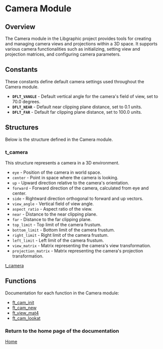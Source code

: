 # Camera Module

## Overview
The Camera module in the Libgraphic project provides tools for creating and managing camera views and projections within a 3D space. It supports various camera functionalities such as initializing, setting view and projection matrices, and configuring camera parameters.

## Constants
These constants define default camera settings used throughout the Camera module.

- **`DFLT_VANGLE`** - Default vertical angle for the camera's field of view, set to 70.0 degrees.
- **`DFLT_NEAR`** - Default near clipping plane distance, set to 0.1 units.
- **`DFLT_FAR`** - Default far clipping plane distance, set to 100.0 units.

## Structures
Below is the structure defined in the Camera module.

### t_camera
This structure represents a camera in a 3D environment.

- `eye` - Position of the camera in world space.
- `center` - Point in space where the camera is looking.
- `up` - Upward direction relative to the camera's orientation.
- `forward` - Forward direction of the camera, calculated from eye and center.
- `side` - Rightward direction orthogonal to forward and up vectors.
- `view_angle` - Vertical field of view angle.
- `aspect_ratio` - Aspect ratio of the view.
- `near` - Distance to the near clipping plane.
- `far` - Distance to the far clipping plane.
- `top_limit` - Top limit of the camera frustum.
- `bottom_limit` - Bottom limit of the camera frustum.
- `right_limit` - Right limit of the camera frustum.
- `left_limit` - Left limit of the camera frustum.
- `view_matrix` - Matrix representing the camera's view transformation.
- `projection_matrix` - Matrix representing the camera's projection transformation.

[t_camera](./t_camera.md)

## Functions
Documentation for each function in the Camera module:

- [ft_cam_init](./ft_cam_init.md)
- [ft_cam_new](./ft_cam_new.md)
- [ft_view_mat4](./ft_view_mat4.md)
- [ft_cam_lookat](./ft_cam_lookat.md)

### Return to the home page of the documentation
[Home](../home.md)
